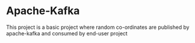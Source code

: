# Apache-Kafka
This project is a basic project  where random co-ordinates are published by apache-kafka and consumed by end-user project 
